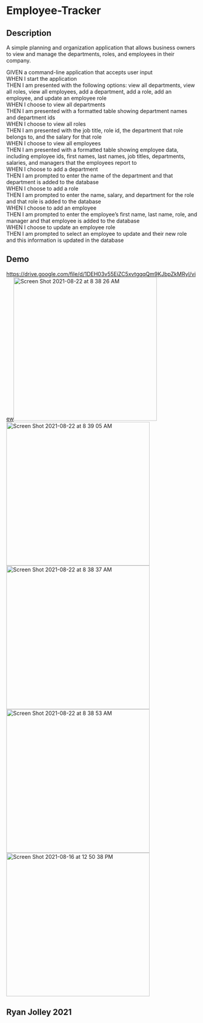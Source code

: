 # Employee-Tracker

## Description 

A simple planning and organization application that allows business owners to view and manage the departments, roles, and employees in their company. 



GIVEN a command-line application that accepts user input <br>
WHEN I start the application <br>
THEN I am presented with the following options: view all departments, view all roles, view all employees, add a department, add a role, add an employee, and update an employee role <br>
WHEN I choose to view all departments <br>
THEN I am presented with a formatted table showing department names and department ids <br>
WHEN I choose to view all roles <br>
THEN I am presented with the job title, role id, the department that role belongs to, and the salary for that role <br>
WHEN I choose to view all employees <br>
THEN I am presented with a formatted table showing employee data, including employee ids, first names, last names, job titles, departments, salaries, and managers that the employees report to <br>
WHEN I choose to add a department <br>
THEN I am prompted to enter the name of the department and that department is added to the database <br>
WHEN I choose to add a role <br>
THEN I am prompted to enter the name, salary, and department for the role and that role is added to the database <br>
WHEN I choose to add an employee <br>
THEN I am prompted to enter the employee’s first name, last name, role, and manager and that employee is added to the database <br>
WHEN I choose to update an employee role <br>
THEN I am prompted to select an employee to update and their new role and this information is updated in the database <br>

## Demo
https://drive.google.com/file/d/1DEH03v55EiZC5xvtgqqQm9KJbpZkMRyl/view<img width="378" alt="Screen Shot 2021-08-22 at 8 38 26 AM" src="https://user-images.githubusercontent.com/83616082/130355481-663fb6e6-6a7d-4aa0-b542-afa8ef0b4141.png">
<img width="378" alt="Screen Shot 2021-08-22 at 8 39 05 AM" src="https://user-images.githubusercontent.com/83616082/130355494-6e9e9bc5-b550-4329-86a1-138b3c03a7fc.png">
<img width="378" alt="Screen Shot 2021-08-22 at 8 38 37 AM" src="https://user-images.githubusercontent.com/83616082/130355485-26e17edf-2dff-4c9a-b21b-c7bb73ac96db.png">
<img width="378" alt="Screen Shot 2021-08-22 at 8 38 53 AM" src="https://user-images.githubusercontent.com/83616082/130355488-5e7668c3-a877-48eb-97a4-dbc44fa78f63.png">
<img width="378" alt="Screen Shot 2021-08-16 at 12 50 38 PM" src="https://user-images.githubusercontent.com/83616082/129600116-927392d7-a1b3-44d9-98d3-3573a33315a0.png">

## Ryan Jolley 2021
